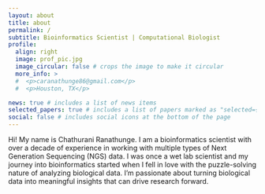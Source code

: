 ```yaml
---
layout: about
title: about
permalink: /
subtitle: Bioinformatics Scientist | Computational Biologist
profile:
  align: right
  image: prof_pic.jpg
  image_circular: false # crops the image to make it circular
  more_info: >
  #  <p>caranathunge86@gmail.com</p>
  #  <p>Houston, TX</p>

news: true # includes a list of news items
selected_papers: true # includes a list of papers marked as "selected={true}"
social: false # includes social icons at the bottom of the page
---
```


Hi! My name is Chathurani Ranathunge. I am a bioinformatics scientist with over a decade of experience in working with multiple types of Next Generation Sequencing (NGS) data. I was once a wet lab scientist and my journey into bioinformatics started when I fell in love with the puzzle-solving nature of analyzing biological data. I’m passionate about turning biological data into meaningful insights that can drive research forward.
